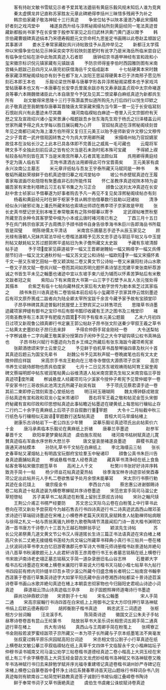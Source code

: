 <!-- { "loadSidebar": true } -->
　　客有持赵文敏书雪赋见示者予爱其笔法遒丽有黄庭乐毅风规未知后人谁为竞爽
　　秦太虚撰龙井记直称苏家胜友元章此碑絶得李括州三昧惜多残阙予为补之
　　韩宗伯家藏子敬洛神赋十三行真迹
　　争坐位帖予以陜本漫漶乃摹此宋搨精好者刻之戏鸿堂中
　　褚遂良西升经与淳熈袐阁续帖所刻黄庭经同一笔法真迹昔藏新都殷尚书家予在长安曽于殷参军家见之后归武林洪黄门黄门遂以赠予
　　韩宗伯藏曹娥碑真迹绢本乃宋德寿殿题元文宗命柯九思鉴定书画赐以此卷赵孟頫跋记其事甚详
　　娄水王奉常家藏赵呉兴诗帖致佳予从高仲举见之
　　新都汪太学孺仲以宋搨争坐位帖见示神采奕奕字形较陜刻差肥时有讹字乃是米海岳所临米尝自记有临争坐位帖在浙中此殆其真迹入石者耶
　　唐钟绍京书遁甲神经有宣和政和小玺宋徽宗标识倪元镇家藏有元镇跋语
　　予防京师得鉴李伯时西园雅防图有米南宫蝇头题跋己丑四月又从唐完初获借海岳千文临成副本
　　十七帖硬黄本宋时魏泰家藏淳熈秘阁续帖亦有刻予在都下友人汝阳王思延得硬黄本已于济南邢子愿见所刻石本即王本也
　　乐毅论梁世所摹与唐摹字形各异淳熈秘阁梁模本也予家戏鸿堂帖唐摹本也又有一本唐摹在长安李氏曽属余跋亦有文寿承跋盖贞观中太宗命褚遂良等摹六本赐魏徴诸臣此六本自唐至今予犹及见其二恨梁摹白麻纸真迹为新都呉生所有
　　赵文敏得宋思陵十三行于陈灏盖贾似道所购先九行后四行以悦生印欵之此子敬真迹至我朝惟存唐摹耳晋陵唐太常家藏宋搨为当今第一曽一见于长安临冩刻石恨赵呉兴有此墨迹未尽其趣
　　褚河南临褉帖白麻迹一卷曽入元文宗御府有天厯之宝及宣政绍兴诸小玺宋景濓小楷题跋吾乡张东海先生观于杨氏之衍泽楼盖云间世家所藏予得之呉太学每以胜日展玩輙为心开
　　官奴帖真迹在淳熈秘阁续刻昔年见之南都已闻为海上潘方伯所得又复归王元美王以贻予座师新安许文穆公文穆传之少子胄君一武弁借观因转售之今为呉大学用卿所藏
　　宋搨绛州帖乃官奴嫡冡故佳本在汝帖长沙之上此本已具各体即不完善比之威鳯一毛可藏也
　　云麾将军碑文多不全独此刻前后读之皆有伦次当是石未泐时拓本殊可宝藏
　　予得颍上禊帖较各帖所刻皆在其下当是米南宫所摹入石者其笔法颇似耳
　　呉用卿得黄庭经予定为唐人临右军
　　王珣书潇洒古淡用卿得此可作宝晋斋矣
　　王元美家有虞永兴汝南公主墓志
　　米元章评纸帖与吾友王宇泰所藏天马赋同是一种书
　　朱敬韬所藏赵荣禄鲜于伯机真迹借归摹之戏鸿堂帖中
　　坡公书赤壁赋真迹在王履善家每波画尽处隠隠有聚墨痕非石刻所能传耳
　　怀仁圣教序真迹视陜本特为姿媚吾家有宋舍利塔碑云习王右军书集之为习正合
　　顔鲁公送刘太冲真迹在长安赵中舍士祯家以予借摹遂为好事者购去予凡一再见不复见矣淳熈秘阁续帖亦有刻
　　杨羲和黄庭经元时在鲜于枢家予昔从韩宗伯借摹数行兹勒以冠诸帖
　　清浄经似永兴破邪论海上潘氏所藏宋帖也索靖出师颂在檇李项子京家故是甲观
　　张长史真书壁记世无别本唯王奉常敬美有之陈仲醇摹以寄予
　　定武禊帖唯贾秋壑所藏至百余种令其客寥莹中缩为小本或云唐时褚河南已有之
　　丁酉三月十五日予在呉门韩宗伯家其子古周擕示予顔书顔书自身告徐季海书朱巨川告即海岳书所载皆是双璧
　　明陈继儒太平清话
　　米南宫乐圃墓志手迹予从辰玉家见之
　　顾光禄有唐朝人兄妹共冩法华经七卷楷法甚精予见苏文忠手迹与郭廷平帖又与中玉提刑帖又献蚝帖又苏过题郭熈平逺帖旧为朱子儋所藏文太史跋
　　予藏有东坡清醇帖手迹
　　予于项度家见薛道祖字一幅又王晋卿谢餽帖一幅又韩绛字一幅又呉傅朋节妇诗一幅又沈文通秋杪帖一幅又苏文定公和诗帖一幅欧阳字一幅又宋搨怀素千文一册又东坡乞田帖一卷又颖滨帖二卷又黄文节公诗帖一卷又米襄阳杜诗山水歌一卷又子昂文赋一卷呉兴赋一卷而其间如苏明允题怀素诗邹志完建平柬张南轩荐游诚之书皆生平未见之翰墨也诸迹中宜以东坡手柬六纸为辅而以怀素苦笋帖后有米敷文跋者冠之矣
　　紫阳山下有米南宫大书第一山三字于石壁予从友人张元弢处得其搨本
　　俞紫芝有临十七帖向藏林叔大家后有大勅字世传为勅本紫芝过其家临之
　　顔书朱巨川诰真迹有二卷皆绢本前后绍与小玺藏项子京家其停云馆刻墨迹后有邓文原乔篑成二跋者向为陆全卿太宰所宝跋千余言今藏予家予故有宝顔堂印
　　子昂亭林碑其真迹曽黏村民屋壁上王野宾买之以转售项氏
　　思陵草书诗墨迹藏项家押缝有御书之宝印书后有御书瓢印收藏有王济之图书及三槐堂印
　　褚河南圣教序有三本其字有肥瘦方圆寛不同予有瘦本元美公题籖
　　乙未六月初四日过项又新观鲁公顔真卿行书定襄王郭公帖赵子昂书张文阶送秦少宰叙王羲之草书二帖黄太史墨妙赵子昂归去来辞
　　予得俞仲蔚手冩金刚经一卷
　　大令送梨帖十字栁诚悬十二字向藏王敬美家分授第四子闲仲予见之大令字疑钩填公权书真神品也
　　子昂书秋兴赋行书墨迹向为吾乡王缉之所藏后有张东海跋今藏项希宪家
　　张颠酒徳颂宋学士云曽见之
　　予见鲜于伯机草书昌黎琴操四章及秋兴十首其真迹后题云为国宝先辈书
　　赵魏公书予见其秋声赋一卷晩嵗笔也后有文太史徴仲顾应祥跋
　　宋高宗手书龙王勅向在三塔寺寺僧信大源质项子京家
　　高宗书养生论姚侍郎物也质呉伯度家
　　七月十二日见苏东坡观祷雨帖阿育王宸奎阁碑文蔡端明郎中帖东坡润笔帖黄山谷维清道人帖米南宫窦先生帖又米南宫临兰亭皆真迹项度所藏
　　栁诚悬度人经藏项司马少溪家今授仲子希宪予见管仲姬字一卷平安家书付三哥收拆此池湾沈氏所藏子赵奕有跋
　　予于项氏见蔡君谟手迹一卷其前二柬即停云馆刻索澄心堂纸帖也
　　明汪砢玉珊瑚网
　　魏太傅钟繇戎辂宣示帖真迹有宣和政和双龙小玺米芾诸印
　　晋右将军王羲之敬和帖泥金签头宋御府秘藏有宣和印政和印思想帖真迹此事帖瞻近帖墨迹在硬黄纸上每思帖行穰帖止存二行约二十余字在黄麻纸上后项子京自叙数行董宰题
　　大令十二月帖截中秋三行纸色与行穰相似无跋语宰题数行送梨帖真迹
　　晋桓大司马旱燥帖楮上
　　谢康乐古诗帖岩下一老公四五少年賛
　　梁摹乐毅论真迹项氏出此帖索价六十金
　　唐冯承素临本乐毅论在黄麻纸上折裱
　　唐摹兰亭墨迹　　　　赵参军摹晋千文
　　欧阳率更梦奠帖真迹　虞伯施东观帖
　　禇河南书枯树赋真迹儿寛賛真迹临右军曲水序世称大厯兰亭　　　唐文皇哀册褚遂良墨迹
　　薛稷书真迹　　　　　唐通天进帖模本
　　孙防礼草书千文帖在白麻纸上
　　李北海缙云三帖
　　张长史春草帖又濯烟帖上有明昌宝玩御府宝绘羣玉中秘诸印
　　顔鲁公真书朱巨川告身真迹鹿脯帖真迹
　　栁诚悬楷书度人经卷真迹
　　藏真草书清浄经在纸上食鱼帖客舍等帖宋徽宗题签草书
　　高闲上人千文　　　　杜樊川书张好好诗并序韩致尧手简十一帖
　　杨少师韭花帖真迹夏热帖
　　徐季海宝林寺诗迹崇祯癸酉春项公定出此帖并元人手札二卷欲售留予处月余恨未能摹冩
　　宋太宗行书蔡行勅其迹在金花牋上
　　徽宗瘦金书　　　　　李西台六帖
　　蔡忠惠公进谢御赐诗卷二帖真迹十帖真迹装为横卷寒蝉赋并序诗卷墨迹
　　宋范忠宣手简司马温公史草短啓帖
　　苏子美草书二帖真迹在粉笺上留别王原叔古诗帖
　　宋孙之翰尺牍
　　王荆公介甫正书楞严经要防
　　苏文忠公天际乌云卷在白粉笺上中行草书此卷向在项又新处予尝获观今为越石售去行书四诗真迹行书二诗真迹武昌西山赠邓圣求诗迹行草端砚诗墨迹在宋楮上小横卷养老篇天庆观乳泉赋韩舍人帖勤禅师帖病眼与徐得之札又一帖与质翁离骚九辨卷九歌卷陶靖节清晨闻扣门诗一首大楷书渊明饮酒一首书唐方千诗卷六十三首为王越石物醉翁亭记
　　颖滨先生诗帖　　　　苏长公兄弟祭黄几道文黄文节公书汉人得道隂长生诗三篇正书法语真迹在宋白楮上楮高尺余长二丈絶无接缝楷书莲经为呉文端公所藏草书释典小真行书三帖共一卷在楮上伏波祠诗草书李太白忆旧游寄谯郡元参军诗大书赠元师诗册楷书赵景道帖并絶句诗八首草书秋浦歌题元上人此君轩诗答王彦周卷行书王长者墓志铭稿在纸上横卷行书宋故泸南诗老史翊正墓志铭稿又手简一道杂录册旧名山谷志林
　　石曼卿大字楷书古松诗墨迹在宋楮上横卷米襄阳行草易说大行楷书天马赋小楷七帖草书九帖行书四段前有修内司钤缝半印吾乡项少溪公所藏今归盛念脩长者明公二帖南宫书翰李西涯篆于卷首行草集英诗迹字大如掌平阳氏藏中岳诗卷湘西诗帖都梁十景诗迹苕溪诗卷草书画山水歌并絶句真迹在楮上本朝袁忠彻家物也今归谿阳史君岘山诗迹小词真迹
　　薛道祖云顶山诗真迹临兰亭序
　　赵子固题照禅师道塲诗行书墨迹
　　薛尚功钟鼎欵识册　　宋贤劄子十七帖
　　宋名公翰墨　　　　　宋人手简二通
　　宋高宗宸翰行书诗四首在白宋纸上上用御书之宝大方印住押行草洛神赋书绢上后欵云德寿殿印
　　胡邦衡劄子楷书真迹
　　韩忠武王二词遗迹　　张枢相方少翁词翰
　　汪龙溪手札　　　　　陈简斋诗迹
　　徽国文正公朱夫子手帖昼寒诗卷卷首有昆山王纶篆书
　　陆放翁草书大圣乐词长相思词五阕手简二通真迹行草在楮上　　　呉大有诗帖
　　真西山与王周卿手简在粉笺上
　　张樗寮正书金刚般若波罗蜜经跋项子京所藏又一本为项子长所藏与子京本纸墨笔法不爽毫发
　　张叔夏过韩平原乐庆园赋高阳台词迹
　　宋丞相文信公劄子小行草真迹在纸上横卷赵文敏公摹兰亭叙临禊帖在纸上真草千文四体千文临智永千文小楷麻姑坛子仲穆书读书城南又司马温公劝学三帖卷楷书道德经真迹二卷小楷高上大洞玉经在宋纸上有三千余字横卷高上大洞玉经金碧古文龙虎妙经楷书洛神赋又书洛神赋卷又晚年书洛神赋行书归去来辞勉学赋并序光福寺重建塔记真迹卷楷书湖州妙严寺碑记在宋楮上横卷公自篆卷首中怀浄土诗后系賛春寒诗首天冠山题咏行书释词杂书八则真迹每则有欵南谷二帖简觉轩路教真迹答子诚劄行书坡仙烟江叠嶂卷书陶诗
　　鲜于奉常书词子又草书唐絶真迹
　　虞伯生书虞雍公诛蚊赋诗卷真迹
